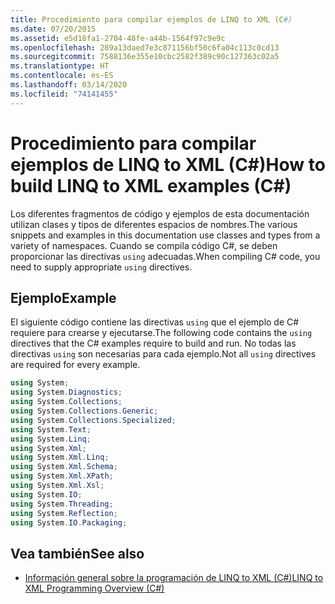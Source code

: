 ```yaml
---
title: Procedimiento para compilar ejemplos de LINQ to XML (C#)
ms.date: 07/20/2015
ms.assetid: e5d18fa1-2704-48fe-a44b-1564f97c9e9c
ms.openlocfilehash: 289a13daed7e3c871156bf50c6fa04c113c0cd13
ms.sourcegitcommit: 7588136e355e10cbc2582f389c90c127363c02a5
ms.translationtype: HT
ms.contentlocale: es-ES
ms.lasthandoff: 03/14/2020
ms.locfileid: "74141455"
---
```

# <a name="how-to-build-linq-to-xml-examples-c"></a><span data-ttu-id="0c069-102">Procedimiento para compilar ejemplos de LINQ to XML (C#)</span><span class="sxs-lookup"><span data-stu-id="0c069-102">How to build LINQ to XML examples (C#)</span></span>
<span data-ttu-id="0c069-103">Los diferentes fragmentos de código y ejemplos de esta documentación utilizan clases y tipos de diferentes espacios de nombres.</span><span class="sxs-lookup"><span data-stu-id="0c069-103">The various snippets and examples in this documentation use classes and types from a variety of namespaces.</span></span> <span data-ttu-id="0c069-104">Cuando se compila código C#, se deben proporcionar las directivas `using` adecuadas.</span><span class="sxs-lookup"><span data-stu-id="0c069-104">When compiling C# code, you need to supply appropriate `using` directives.</span></span>  
  
## <a name="example"></a><span data-ttu-id="0c069-105">Ejemplo</span><span class="sxs-lookup"><span data-stu-id="0c069-105">Example</span></span>  
 <span data-ttu-id="0c069-106">El siguiente código contiene las directivas `using` que el ejemplo de C# requiere para crearse y ejecutarse.</span><span class="sxs-lookup"><span data-stu-id="0c069-106">The following code contains the `using` directives that the C# examples require to build and run.</span></span> <span data-ttu-id="0c069-107">No todas las directivas `using` son necesarias para cada ejemplo.</span><span class="sxs-lookup"><span data-stu-id="0c069-107">Not all `using` directives are required for every example.</span></span>  
  
```csharp  
using System;  
using System.Diagnostics;  
using System.Collections;  
using System.Collections.Generic;  
using System.Collections.Specialized;  
using System.Text;  
using System.Linq;  
using System.Xml;  
using System.Xml.Linq;  
using System.Xml.Schema;  
using System.Xml.XPath;  
using System.Xml.Xsl;  
using System.IO;  
using System.Threading;  
using System.Reflection;  
using System.IO.Packaging;  
```  
  
## <a name="see-also"></a><span data-ttu-id="0c069-108">Vea también</span><span class="sxs-lookup"><span data-stu-id="0c069-108">See also</span></span>

- [<span data-ttu-id="0c069-109">Información general sobre la programación de LINQ to XML (C#)</span><span class="sxs-lookup"><span data-stu-id="0c069-109">LINQ to XML Programming Overview (C#)</span></span>](./linq-to-xml-overview.md)
